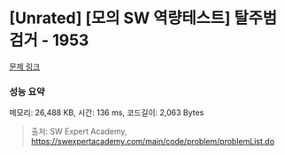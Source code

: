 # [Unrated] [모의 SW 역량테스트] 탈주범 검거 - 1953 

[문제 링크](https://swexpertacademy.com/main/code/problem/problemDetail.do?contestProbId=AV5PpLlKAQ4DFAUq) 

### 성능 요약

메모리: 26,488 KB, 시간: 136 ms, 코드길이: 2,063 Bytes



> 출처: SW Expert Academy, https://swexpertacademy.com/main/code/problem/problemList.do